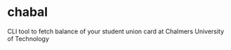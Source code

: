 # chabal
CLI tool to fetch balance of your student union card at Chalmers University of Technology 
